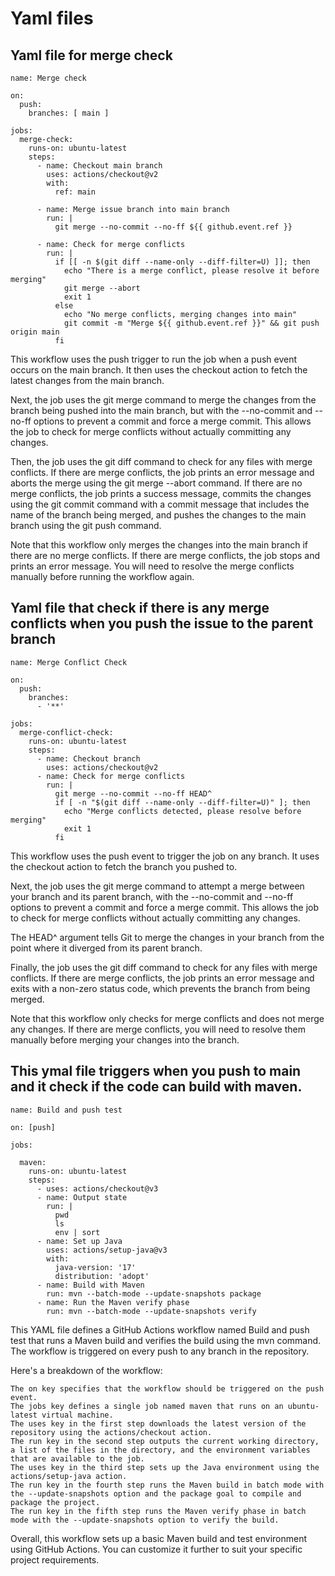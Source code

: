 # Yaml files 

## Yaml file for merge check 


```
name: Merge check

on:
  push:
    branches: [ main ]

jobs:
  merge-check:
    runs-on: ubuntu-latest
    steps:
      - name: Checkout main branch
        uses: actions/checkout@v2
        with:
          ref: main

      - name: Merge issue branch into main branch
        run: |
          git merge --no-commit --no-ff ${{ github.event.ref }}

      - name: Check for merge conflicts
        run: |
          if [[ -n $(git diff --name-only --diff-filter=U) ]]; then
            echo "There is a merge conflict, please resolve it before merging"
            git merge --abort
            exit 1
          else
            echo "No merge conflicts, merging changes into main"
            git commit -m "Merge ${{ github.event.ref }}" && git push origin main
          fi

```

This workflow uses the push trigger to run the job when a push event occurs on the main branch. It then uses the checkout action to fetch the latest changes from the main branch.

Next, the job uses the git merge command to merge the changes from the branch being pushed into the main branch, but with the --no-commit and --no-ff options to prevent a commit and force a merge commit. This allows the job to check for merge conflicts without actually committing any changes.

Then, the job uses the git diff command to check for any files with merge conflicts. If there are merge conflicts, the job prints an error message and aborts the merge using the git merge --abort command. If there are no merge conflicts, the job prints a success message, commits the changes using the git commit command with a commit message that includes the name of the branch being merged, and pushes the changes to the main branch using the git push command.

Note that this workflow only merges the changes into the main branch if there are no merge conflicts. If there are merge conflicts, the job stops and prints an error message. You will need to resolve the merge conflicts manually before running the workflow again.


## Yaml file that check if there is any merge conflicts when you push the issue to the parent branch 

```
name: Merge Conflict Check

on:
  push:
    branches:
      - '**'

jobs:
  merge-conflict-check:
    runs-on: ubuntu-latest
    steps:
      - name: Checkout branch
        uses: actions/checkout@v2
      - name: Check for merge conflicts
        run: |
          git merge --no-commit --no-ff HEAD^
          if [ -n "$(git diff --name-only --diff-filter=U)" ]; then
            echo "Merge conflicts detected, please resolve before merging"
            exit 1
          fi
```
This workflow uses the push event to trigger the job on any branch. It uses the checkout action to fetch the branch you pushed to.

Next, the job uses the git merge command to attempt a merge between your branch and its parent branch, with the --no-commit and --no-ff options to prevent a commit and force a merge commit. This allows the job to check for merge conflicts without actually committing any changes.

The HEAD^ argument tells Git to merge the changes in your branch from the point where it diverged from its parent branch.

Finally, the job uses the git diff command to check for any files with merge conflicts. If there are merge conflicts, the job prints an error message and exits with a non-zero status code, which prevents the branch from being merged.

Note that this workflow only checks for merge conflicts and does not merge any changes. If there are merge conflicts, you will need to resolve them manually before merging your changes into the branch.


## This ymal file triggers when you push to main and it check if the code can build with maven. 

```
name: Build and push test

on: [push]

jobs:
 
  maven:
    runs-on: ubuntu-latest
    steps:
      - uses: actions/checkout@v3
      - name: Output state
        run: |
          pwd
          ls
          env | sort
      - name: Set up Java
        uses: actions/setup-java@v3
        with:
          java-version: '17'
          distribution: 'adopt'
      - name: Build with Maven
        run: mvn --batch-mode --update-snapshots package
      - name: Run the Maven verify phase
        run: mvn --batch-mode --update-snapshots verify  
```
This YAML file defines a GitHub Actions workflow named Build and push test that runs a Maven build and verifies the build using the mvn command. The workflow is triggered on every push to any branch in the repository.

Here's a breakdown of the workflow:

    The on key specifies that the workflow should be triggered on the push event.
    The jobs key defines a single job named maven that runs on an ubuntu-latest virtual machine.
    The uses key in the first step downloads the latest version of the repository using the actions/checkout action.
    The run key in the second step outputs the current working directory, a list of the files in the directory, and the environment variables that are available to the job.
    The uses key in the third step sets up the Java environment using the actions/setup-java action.
    The run key in the fourth step runs the Maven build in batch mode with the --update-snapshots option and the package goal to compile and package the project.
    The run key in the fifth step runs the Maven verify phase in batch mode with the --update-snapshots option to verify the build.

Overall, this workflow sets up a basic Maven build and test environment using GitHub Actions. You can customize it further to suit your specific project requirements.



